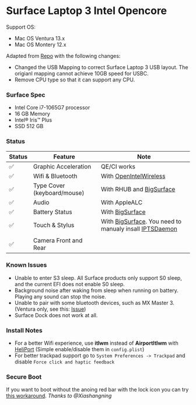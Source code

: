 # Surface Laptop 3 Intel Opencore

Support OS:
- Mac OS Ventura 13.x
- Mac OS Montery 12.x

Adapted from [Repo](https://github.com/badstorm/surface-pro-7-opencore) with the following changes:
- Changed the USB Mapping to correct Surface Laptop 3 USB layout. The origianl mapping cannot achieve 10GB speed for USBC.
- Remove CPU type so that it can support any CPU.



### Surface Spec
- Intel Core i7-1065G7 processor
- 16 GB Memory
- Intel® Iris™ Plus
- SSD 512 GB


### Status
|  Status             |         Feature                 |            Note                      |
|---------------------|---------------------------------|--------------------------------------|
|  :white_check_mark: |  Graphic Acceleration          |  QE/CI works |
|  :white_check_mark: |  Wifi & Bluetooth              |  With [OpenIntelWireless](https://github.com/OpenIntelWireless/itlwm) |
|  :white_check_mark: |  Type Cover  (keyboard/mouse)  |  With RHUB and [BigSurface](https://github.com/Xiashangning/BigSurface)|
|  :white_check_mark: |  Audio                         |  With AppleALC   |
|  :white_check_mark: |  Battery Status          |  With [BigSurface](https://github.com/Xiashangning/BigSurface)                 |
|  :white_check_mark: |  Touch & Stylus          |  With [BigSurface](https://github.com/Xiashangning/BigSurface). You need to manualy insall [IPTSDaemon](https://github.com/Xiashangning/IPTSDaemon)                |
|                     |                                |                   |
|  :white_check_mark: |  Camera Front and Rear        |                   |


### Known Issues
- Unable to enter S3 sleep. All Surface products only support S0 sleep, and the current EFI does not enable S0 sleep.
- Background noise after waking from sleep when running on battery. Playing any sound can stop the noise.
- Unable to pair with some bluetooth devices, such as MX Master 3. (Ventura only, see this: [Issue](https://github.com/OpenIntelWireless/IntelBluetoothFirmware/issues/421#issuecomment-1413191342))
- Surface Dock does not work at all.


### Install Notes
- For a better Wifi experience, use **itlwm** instead of **AirportItlwm** with [HeliPort](https://github.com/OpenIntelWireless/HeliPort) (Simple enable/disable them in `config.plist`)
- For better trackpad support go to `System Preferences -> Trackpad` and disable `Force click and haptic feedback`


### Secure Boot
If you want to boot without the anoing red bar with the lock icon you can try [this workaround](https://github.com/badstorm/surface-pro-7-opencore/blob/master/SecureBoot.With.Grub.md). *Thanks to @Xiashangning*
